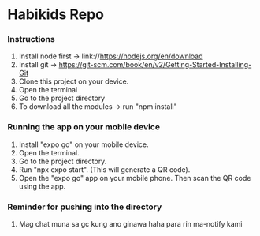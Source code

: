 ﻿# Habikids Repo

 ### Instructions
 1. Install node first -> link://https://nodejs.org/en/download
 2. Install git -> https://git-scm.com/book/en/v2/Getting-Started-Installing-Git
 3. Clone this project on your device.
 4. Open the terminal
 5. Go to the project directory
 6. To download all the modules -> run "npm install"

### Running the app on your mobile device
 1. Install "expo go" on your mobile device.
 3. Open the terminal.
 4. Go to the project directory.
 5. Run "npx expo start". (This will generate a QR code).
 6. Open the "expo go" app on your mobile phone. Then scan the QR code using the app.
    
### Reminder for pushing into the directory
1. Mag chat muna sa gc kung ano ginawa haha para rin ma-notify kami
